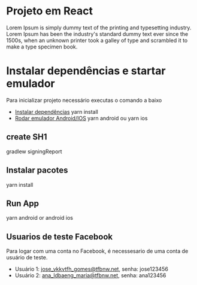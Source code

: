 # Projeto em React

Lorem Ipsum is simply dummy text of the printing and typesetting industry. Lorem Ipsum has been the industry's standard dummy text ever since the 1500s, when an unknown printer took a galley of type and scrambled it to make a type specimen book.

# Instalar dependências e startar emulador 

Para inicializar projeto  necessário executas o comando a baixo

- [Instalar dependências](https://classic.yarnpkg.com/lang/en/docs/install/#windows-stable) yarn install
- [Rodar emulador Android/IOS](https://yarnpkg.com/package/android-versions) yarn android ou yarn ios


## create SH1
gradlew signingReport

## Instalar pacotes

yarn install

## Run App

yarn android or android ios

## Usuarios de teste Facebook

Para logar com uma conta no Facebook, é necessesario de uma conta de usuário de teste.
- Usuário 1: jose_vkkvtfh_gomes@tfbnw.net, senha: jose123456	 
- Usuário 2: ana_ldbaeng_maria@tfbnw.net, senha: ana123456
